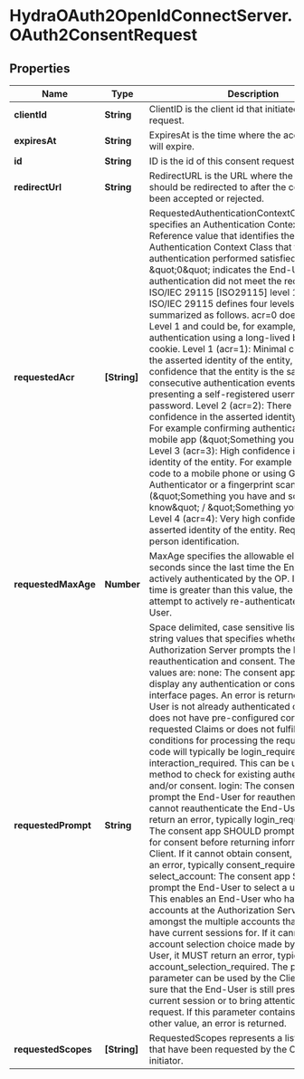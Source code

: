# HydraOAuth2OpenIdConnectServer.OAuth2ConsentRequest

## Properties
Name | Type | Description | Notes
------------ | ------------- | ------------- | -------------
**clientId** | **String** | ClientID is the client id that initiated the OAuth2 request. | [optional] 
**expiresAt** | **String** | ExpiresAt is the time where the access request will expire. | [optional] 
**id** | **String** | ID is the id of this consent request. | [optional] 
**redirectUrl** | **String** | RedirectURL is the URL where the user agent should be redirected to after the consent has been accepted or rejected. | [optional] 
**requestedAcr** | **[String]** | RequestedAuthenticationContextClassReference specifies an Authentication Context Class Reference value that identifies the Authentication Context Class that the authentication performed satisfied. The value \&quot;0\&quot; indicates the End-User authentication did not meet the requirements of ISO/IEC 29115 [ISO29115] level 1.  In summary ISO/IEC 29115 defines four levels, broadly summarized as follows.  acr&#x3D;0 does not satisfy Level 1 and could be, for example, authentication using a long-lived browser cookie. Level 1 (acr&#x3D;1): Minimal confidence in the asserted identity of the entity, but enough confidence that the entity is the same over consecutive authentication events. For example presenting a self-registered username or password. Level 2 (acr&#x3D;2): There is some confidence in the asserted identity of the entity. For example confirming authentication using a mobile app (\&quot;Something you have\&quot;). Level 3 (acr&#x3D;3): High confidence in an asserted identity of the entity. For example sending a code to a mobile phone or using Google Authenticator or a fingerprint scanner (\&quot;Something you have and something you know\&quot; / \&quot;Something you are\&quot;) Level 4 (acr&#x3D;4): Very high confidence in an asserted identity of the entity. Requires in-person identification. | [optional] 
**requestedMaxAge** | **Number** | MaxAge specifies the allowable elapsed time in seconds since the last time the End-User was actively authenticated by the OP. If the elapsed time is greater than this value, the OP MUST attempt to actively re-authenticate the End-User. | [optional] 
**requestedPrompt** | **String** | Space delimited, case sensitive list of ASCII string values that specifies whether the Authorization Server prompts the End-User for reauthentication and consent. The defined values are:  none: The consent app MUST NOT display any authentication or consent user interface pages. An error is returned if an End-User is not already authenticated or the Client does not have pre-configured consent for the requested Claims or does not fulfill other conditions for processing the request. The error code will typically be login_required, interaction_required. This can be used as a method to check for existing authentication and/or consent. login: The consent app SHOULD prompt the End-User for reauthentication. If it cannot reauthenticate the End-User, it MUST return an error, typically login_required. consent: The consent app SHOULD prompt the End-User for consent before returning information to the Client. If it cannot obtain consent, it MUST return an error, typically consent_required. select_account: The consent app SHOULD prompt the End-User to select a user account. This enables an End-User who has multiple accounts at the Authorization Server to select amongst the multiple accounts that they might have current sessions for. If it cannot obtain an account selection choice made by the End-User, it MUST return an error, typically account_selection_required.  The prompt parameter can be used by the Client to make sure that the End-User is still present for the current session or to bring attention to the request. If this parameter contains none with any other value, an error is returned. | [optional] 
**requestedScopes** | **[String]** | RequestedScopes represents a list of scopes that have been requested by the OAuth2 request initiator. | [optional] 


